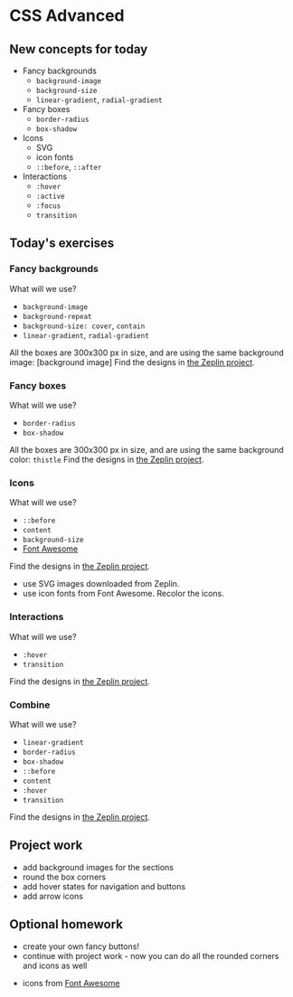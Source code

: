 # CSS Advanced

## New concepts for today

- Fancy backgrounds
  - `background-image`
  - `background-size`
  - `linear-gradient`, `radial-gradient`
- Fancy boxes
  - `border-radius`
  - `box-shadow`
- Icons
  - SVG
  - icon fonts
  - `::before`, `::after`
- Interactions
  - `:hover`
  - `:active`
  - `:focus`
  - `transition`

## Today's exercises

### Fancy backgrounds

What will we use?

- `background-image`
- `background-repeat`
- `background-size: cover`, `contain`
- `linear-gradient`, `radial-gradient`

All the boxes are 300x300 px in size, and are using the same background image:
[background image]
Find the designs in [the Zeplin project].

### Fancy boxes

What will we use?

- `border-radius`
- `box-shadow`

All the boxes are 300x300 px in size, and are using the same background color: `thistle`
Find the designs in [the Zeplin project].

### Icons

What will we use?

- `::before`
- `content`
- `background-size`
- [Font Awesome](https://fontawesome.com/how-to-use/on-the-web/setup/getting-started?using=web-fonts-with-css)

Find the designs in [the Zeplin project].

- use SVG images downloaded from Zeplin.
- use icon fonts from Font Awesome. Recolor the icons.

### Interactions

What will we use?

- `:hover`
- `transition`

Find the designs in [the Zeplin project].

### Combine

What will we use?

- `linear-gradient`
- `border-radius`
- `box-shadow`
- `::before`
- `content`
- `:hover`
- `transition`

Find the designs in [the Zeplin project].

## Project work

- add background images for the sections
- round the box corners
- add hover states for navigation and buttons
- add arrow icons

## Optional homework

- create your own fancy buttons!
- continue with project work - now you can do all the rounded corners and icons as well

* icons from [Font Awesome](https://fontawesome.com/license)

[the zeplin project]: https://app.zeplin.io/project/5b980960f8d0cb9de317da5f
